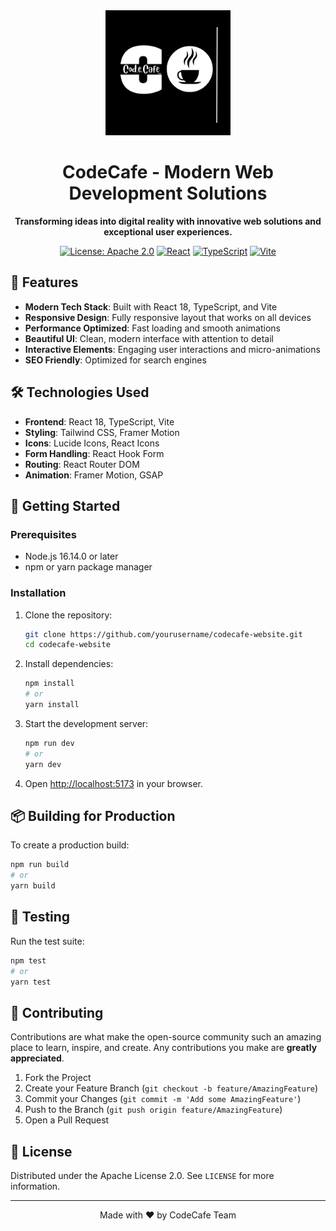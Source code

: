 <div align="center">
  <img src="/public/images/Codecafe.png" alt="CodeCafe Logo" width="200"/>
  <h1>CodeCafe - Modern Web Development Solutions</h1>
  <p>
    <strong>Transforming ideas into digital reality with innovative web solutions and exceptional user experiences.</strong>
  </p>
  
  [![License: Apache 2.0](https://img.shields.io/badge/License-Apache%202.0-blue.svg)](https://opensource.org/licenses/Apache-2.0)
  [![React](https://img.shields.io/badge/React-18.2.0-%2361DAFB?logo=react)](https://reactjs.org/)
  [![TypeScript](https://img.shields.io/badge/TypeScript-5.0.0-%233178C6?logo=typescript)](https://www.typescriptlang.org/)
  [![Vite](https://img.shields.io/badge/Vite-4.4.0-%23646CFF?logo=vite)](https://vitejs.dev/)
  
</div>

## 🚀 Features

- **Modern Tech Stack**: Built with React 18, TypeScript, and Vite
- **Responsive Design**: Fully responsive layout that works on all devices
- **Performance Optimized**: Fast loading and smooth animations
- **Beautiful UI**: Clean, modern interface with attention to detail
- **Interactive Elements**: Engaging user interactions and micro-animations
- **SEO Friendly**: Optimized for search engines

## 🛠️ Technologies Used

- **Frontend**: React 18, TypeScript, Vite
- **Styling**: Tailwind CSS, Framer Motion
- **Icons**: Lucide Icons, React Icons
- **Form Handling**: React Hook Form
- **Routing**: React Router DOM
- **Animation**: Framer Motion, GSAP

## 🚀 Getting Started

### Prerequisites

- Node.js 16.14.0 or later
- npm or yarn package manager

### Installation

1. Clone the repository:
   ```bash
   git clone https://github.com/yourusername/codecafe-website.git
   cd codecafe-website
   ```

2. Install dependencies:
   ```bash
   npm install
   # or
   yarn install
   ```

3. Start the development server:
   ```bash
   npm run dev
   # or
   yarn dev
   ```

4. Open [http://localhost:5173](http://localhost:5173) in your browser.

## 📦 Building for Production

To create a production build:

```bash
npm run build
# or
yarn build
```

## 🧪 Testing

Run the test suite:

```bash
npm test
# or
yarn test
```

## 🤝 Contributing

Contributions are what make the open-source community such an amazing place to learn, inspire, and create. Any contributions you make are **greatly appreciated**.

1. Fork the Project
2. Create your Feature Branch (`git checkout -b feature/AmazingFeature`)
3. Commit your Changes (`git commit -m 'Add some AmazingFeature'`)
4. Push to the Branch (`git push origin feature/AmazingFeature`)
5. Open a Pull Request

## 📄 License

Distributed under the Apache License 2.0. See `LICENSE` for more information.

---

<div align="center">
  Made with ❤️ by CodeCafe Team
</div>

